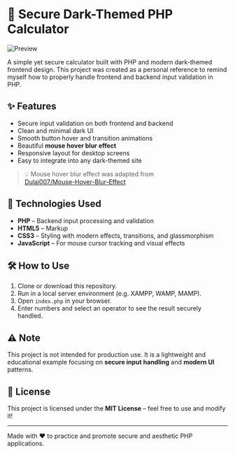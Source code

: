 # 🧮 Secure Dark-Themed PHP Calculator

![Preview](https://jpcdn.it/img/93da7ec6b2fe8fab167aa9ab7f0d5583.png)

A simple yet secure calculator built with PHP and modern dark-themed frontend design. This project was created as a personal reference to remind myself how to properly handle frontend and backend input validation in PHP.

## ✨ Features

- Secure input validation on both frontend and backend
- Clean and minimal dark UI
- Smooth button hover and transition animations
- Beautiful **mouse hover blur effect**
- Responsive layout for desktop screens
- Easy to integrate into any dark-themed site

> 💡 Mouse hover blur effect was adapted from  
> [Dulaj007/Mouse-Hover-Blur-Effect](https://github.com/Dulaj007/Mouse-Hover-Blur-Effect)

## 🔧 Technologies Used

- **PHP** – Backend input processing and validation
- **HTML5** – Markup
- **CSS3** – Styling with modern effects, transitions, and glassmorphism
- **JavaScript** – For mouse cursor tracking and visual effects


## 🛠 How to Use

1. Clone or download this repository.
2. Run in a local server environment (e.g. XAMPP, WAMP, MAMP).
3. Open `index.php` in your browser.
4. Enter numbers and select an operator to see the result securely handled.

## ⚠️ Note

This project is not intended for production use. It is a lightweight and educational example focusing on **secure input handling** and **modern UI** patterns.

## 🧪 License

This project is licensed under the **MIT License** – feel free to use and modify it!

---

Made with ❤️ to practice and promote secure and aesthetic PHP applications.
